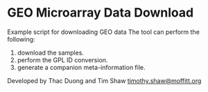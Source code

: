 # GEO Microarray Data Download
Example script for downloading GEO data
The tool can perform the following: 
1. download the samples.
2. perform the GPL ID conversion.
3. generate a companion meta-information file.
   

Developed by Thac Duong and Tim Shaw timothy.shaw@moffitt.org
